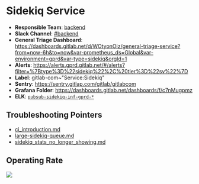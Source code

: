 <!-- MARKER: do not edit this section directly. Edit services/service-mappings.yml then run scripts/generate-docs -->
#  Sidekiq Service

* **Responsible Team**: [backend](https://about.gitlab.com/handbook/engineering/dev-backend/)
* **Slack Channel**: [#backend](https://gitlab.slack.com/archives/production/backend)
* **General Triage Dashboard**: https://dashboards.gitlab.net/d/WOtyonOiz/general-triage-service?from=now-6h&to=now&var-prometheus_ds=Global&var-environment=gprd&var-type=sidekiq&orgId=1
* **Alerts**: https://alerts.gprd.gitlab.net/#/alerts?filter=%7Btype%3D%22sidekiq%22%2C%20tier%3D%22sv%22%7D
* **Label**: gitlab-com~"Service:Sidekiq"
* **Sentry**: https://sentry.gitlap.com/gitlab/gitlabcom
* **Grafana Folder**: https://dashboards.gitlab.net/dashboards/f/c7nMugpmz
* **ELK**: [`pubsub-sidekiq-inf-gprd-*`](https://log.gitlab.net/goto/d7e4791e63d2a2b192514ac821c9f14f)

## Troubleshooting Pointers

* [ci_introduction.md](ci_introduction.md)
* [large-sidekiq-queue.md](large-sidekiq-queue.md)
* [sidekiq_stats_no_longer_showing.md](sidekiq_stats_no_longer_showing.md)

## Operating Rate

![](https://dashboards.gitlab.com/render/d-solo/WOtyonOiz/general-triage-service?from=now-24h&to=now&var-prometheus_ds=Global&var-environment=gprd&var-type=sidekiq&orgId=1&panelId=12&width=1200&height=600&tz=UTC&theme=light)

<!-- END_MARKER -->
